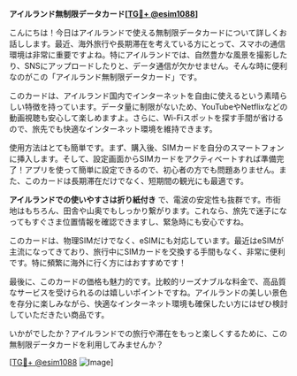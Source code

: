 **アイルランド無制限データカード[[TG💪+ @esim1088](https://t.me/s/esim1088)]**

こんにちは！今日はアイルランドで使える無制限データカードについて詳しくお話しします。最近、海外旅行や長期滞在を考えている方にとって、スマホの通信環境は非常に重要ですよね。特にアイルランドでは、自然豊かな風景を撮影したり、SNSにアップロードしたりと、データ通信が欠かせません。そんな時に便利なのがこの「アイルランド無制限データカード」です。

このカードは、アイルランド国内でインターネットを自由に使えるという素晴らしい特徴を持っています。データ量に制限がないため、YouTubeやNetflixなどの動画視聴も安心して楽しめますよ。さらに、Wi-Fiスポットを探す手間が省けるので、旅先でも快適なインターネット環境を維持できます。

使用方法はとても簡単です。まず、購入後、SIMカードを自分のスマートフォンに挿入します。そして、設定画面からSIMカードをアクティベートすれば準備完了！アプリを使って簡単に設定できるので、初心者の方でも問題ありません。また、このカードは長期滞在だけでなく、短期間の観光にも最適です。

**アイルランドでの使いやすさは折り紙付き** で、電波の安定性も抜群です。市街地はもちろん、田舎や山奥でもしっかり繋がります。これなら、旅先で迷子になってもすぐさま位置情報を確認できますし、緊急時にも安心ですね。

このカードは、物理SIMだけでなく、eSIMにも対応しています。最近はeSIMが主流になってきており、旅行中にSIMカードを交換する手間もなく、非常に便利です。特に頻繁に海外に行く方にはおすすめです！

最後に、このカードの価格も魅力的です。比較的リーズナブルな料金で、高品質なサービスを受けられるのは嬉しいポイントですね。アイルランドの美しい景色を存分に楽しみながら、快適なインターネット環境も確保したい方にはぜひ検討していただきたい商品です。

いかがでしたか？アイルランドでの旅行や滞在をもっと楽しくするために、この無制限データカードを利用してみませんか？

[[TG💪+ @esim1088](https://t.me/s/esim1088) ![Image](https://i.postimg.cc/Y0z9fWf4/image.png)]
